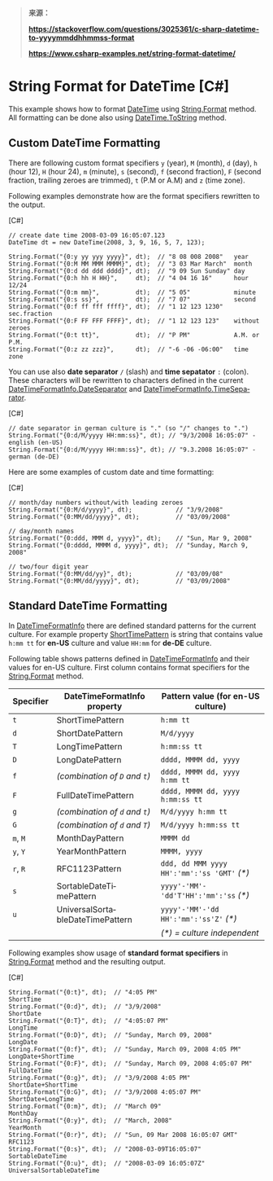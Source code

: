 > **来源：**
>
> **https://stackoverflow.com/questions/3025361/c-sharp-datetime-to-yyyymmddhhmmss-format**
>
> **https://www.csharp-examples.net/string-format-datetime/**



# String Format for DateTime [C#]

This example shows how to format [DateTime](http://msdn2.microsoft.com/en-us/library/system.datetime.aspx) using [String.Format](http://msdn2.microsoft.com/en-us/library/system.string.format.aspx) method. All formatting can be done also using [DateTime.ToString](http://msdn2.microsoft.com/en-us/library/zdtaw1bw.aspx) method.

## Custom DateTime Formatting

There are following custom format specifiers `y` (year), `M` (month), `d` (day), `h` (hour 12), `H` (hour 24), `m` (minute), `s` (second), `f` (second fraction), `F` (second fraction, trailing zeroes are trimmed), `t` (P.M or A.M) and `z` (time zone).

Following examples demonstrate how are the format specifiers rewritten to the output.

[C#]

```
// create date time 2008-03-09 16:05:07.123
DateTime dt = new DateTime(2008, 3, 9, 16, 5, 7, 123);

String.Format("{0:y yy yyy yyyy}", dt);  // "8 08 008 2008"   year
String.Format("{0:M MM MMM MMMM}", dt);  // "3 03 Mar March"  month
String.Format("{0:d dd ddd dddd}", dt);  // "9 09 Sun Sunday" day
String.Format("{0:h hh H HH}",     dt);  // "4 04 16 16"      hour 12/24
String.Format("{0:m mm}",          dt);  // "5 05"            minute
String.Format("{0:s ss}",          dt);  // "7 07"            second
String.Format("{0:f ff fff ffff}", dt);  // "1 12 123 1230"   sec.fraction
String.Format("{0:F FF FFF FFFF}", dt);  // "1 12 123 123"    without zeroes
String.Format("{0:t tt}",          dt);  // "P PM"            A.M. or P.M.
String.Format("{0:z zz zzz}",      dt);  // "-6 -06 -06:00"   time zone
```

You can use also **date separator** `/` (slash) and **time sepatator** `:` (colon). These characters will be rewritten to characters defined in the current [DateTimeForma­tInfo.DateSepa­rator](http://msdn2.microsoft.com/en-us/library/system.globalization.datetimeformatinfo.dateseparator.aspx) and [DateTimeForma­tInfo.TimeSepa­rator](http://msdn2.microsoft.com/en-us/library/system.globalization.datetimeformatinfo.timeseparator.aspx).

[C#]

```
// date separator in german culture is "." (so "/" changes to ".")
String.Format("{0:d/M/yyyy HH:mm:ss}", dt); // "9/3/2008 16:05:07" - english (en-US)
String.Format("{0:d/M/yyyy HH:mm:ss}", dt); // "9.3.2008 16:05:07" - german (de-DE)
```

Here are some examples of custom date and time formatting:

[C#]

```
// month/day numbers without/with leading zeroes
String.Format("{0:M/d/yyyy}", dt);            // "3/9/2008"
String.Format("{0:MM/dd/yyyy}", dt);          // "03/09/2008"

// day/month names
String.Format("{0:ddd, MMM d, yyyy}", dt);    // "Sun, Mar 9, 2008"
String.Format("{0:dddd, MMMM d, yyyy}", dt);  // "Sunday, March 9, 2008"

// two/four digit year
String.Format("{0:MM/dd/yy}", dt);            // "03/09/08"
String.Format("{0:MM/dd/yyyy}", dt);          // "03/09/2008"
```

## Standard DateTime Formatting

In [DateTimeForma­tInfo](http://msdn2.microsoft.com/en-us/library/system.globalization.datetimeformatinfo.aspx) there are defined standard patterns for the current culture. For example property [ShortTimePattern](http://msdn2.microsoft.com/en-us/library/system.globalization.datetimeformatinfo.shorttimepattern.aspx) is string that contains value `h:mm tt` for **en-US** culture and value `HH:mm` for **de-DE** culture.

Following table shows patterns defined in [DateTimeForma­tInfo](http://msdn2.microsoft.com/en-us/library/system.globalization.datetimeformatinfo.aspx) and their values for en-US culture. First column contains format specifiers for the [String.Format](http://msdn2.microsoft.com/en-us/library/system.string.format.aspx) method.

| Specifier | DateTimeFormatInfo property        | Pattern value (for en-US culture)            |
| --------- | ---------------------------------- | -------------------------------------------- |
| `t`       | ShortTimePattern                   | `h:mm tt`                                    |
| `d`       | ShortDatePattern                   | `M/d/yyyy`                                   |
| `T`       | LongTimePattern                    | `h:mm:ss tt`                                 |
| `D`       | LongDatePattern                    | `dddd, MMMM dd, yyyy`                        |
| `f`       | *(combination of `D` and `t`)*     | `dddd, MMMM dd, yyyy h:mm tt`                |
| `F`       | FullDateTimePattern                | `dddd, MMMM dd, yyyy h:mm:ss tt`             |
| `g`       | *(combination of `d` and `t`)*     | `M/d/yyyy h:mm tt`                           |
| `G`       | *(combination of `d` and `T`)*     | `M/d/yyyy h:mm:ss tt`                        |
| `m`, `M`  | MonthDayPattern                    | `MMMM dd`                                    |
| `y`, `Y`  | YearMonthPattern                   | `MMMM, yyyy`                                 |
| `r`, `R`  | RFC1123Pattern                     | `ddd, dd MMM yyyy HH':'mm':'ss 'GMT'` *(\*)* |
| `s`       | SortableDateTi­mePattern           | `yyyy'-'MM'-'dd'T'HH':'mm':'ss` *(\*)*       |
| `u`       | UniversalSorta­bleDateTimePat­tern | `yyyy'-'MM'-'dd HH':'mm':'ss'Z'` *(\*)*      |
|           |                                    | *(\*) = culture independent*                 |

Following examples show usage of **standard format specifiers** in [String.Format](http://msdn2.microsoft.com/en-us/library/system.string.format.aspx) method and the resulting output.

[C#]

```
String.Format("{0:t}", dt);  // "4:05 PM"                         ShortTime
String.Format("{0:d}", dt);  // "3/9/2008"                        ShortDate
String.Format("{0:T}", dt);  // "4:05:07 PM"                      LongTime
String.Format("{0:D}", dt);  // "Sunday, March 09, 2008"          LongDate
String.Format("{0:f}", dt);  // "Sunday, March 09, 2008 4:05 PM"  LongDate+ShortTime
String.Format("{0:F}", dt);  // "Sunday, March 09, 2008 4:05:07 PM" FullDateTime
String.Format("{0:g}", dt);  // "3/9/2008 4:05 PM"                ShortDate+ShortTime
String.Format("{0:G}", dt);  // "3/9/2008 4:05:07 PM"             ShortDate+LongTime
String.Format("{0:m}", dt);  // "March 09"                        MonthDay
String.Format("{0:y}", dt);  // "March, 2008"                     YearMonth
String.Format("{0:r}", dt);  // "Sun, 09 Mar 2008 16:05:07 GMT"   RFC1123
String.Format("{0:s}", dt);  // "2008-03-09T16:05:07"             SortableDateTime
String.Format("{0:u}", dt);  // "2008-03-09 16:05:07Z"            UniversalSortableDateTime
```